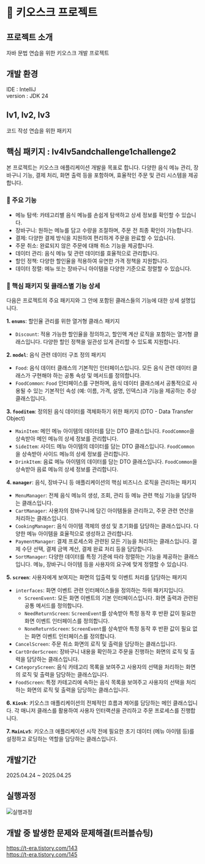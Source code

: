 # 🍔 키오스크 프로젝트
## 프로젝트 소개
자바 문법 연습을 위한 키오스크 개발 프로젝트
## 개발 환경
IDE : IntelliJ<br/>
version : JDK 24

## lv1, lv2, lv3
코드 작성 연습을 위한 패키지<br/>

## 핵심 패키지 : lv4lv5andchallenge1challenge2

본 프로젝트는 키오스크 애플리케이션 개발을 목표로 합니다. 다양한 음식 메뉴 관리, 장바구니 기능, 결제 처리, 화면 출력 등을 포함하며, 효율적인 주문 및 관리 시스템을 제공합니다.

### 📌 주요 기능

* 메뉴 탐색: 카테고리별 음식 메뉴를 손쉽게 탐색하고 상세 정보를 확인할 수 있습니다.
* 장바구니: 원하는 메뉴를 담고 수량을 조절하며, 주문 전 최종 확인이 가능합니다.
* 결제: 다양한 결제 방식을 지원하여 편리하게 주문을 완료할 수 있습니다.
* 주문 취소: 완료되지 않은 주문에 대해 취소 기능을 제공합니다.
* 데이터 관리: 음식 메뉴 및 관련 데이터를 효율적으로 관리합니다.
* 할인 정책: 다양한 할인율을 적용하여 유연한 가격 정책을 지원합니다.
* 데이터 정렬: 메뉴 또는 장바구니 아이템을 다양한 기준으로 정렬할 수 있습니다.

### 📂 핵심 패키지 및 클래스별 기능 상세

다음은 프로젝트의 주요 패키지와 그 안에 포함된 클래스들의 기능에 대한 상세 설명입니다.

**1. `enums`**: 할인율 관리를 위한 열거형 클래스 패키지

* `Discount`: 적용 가능한 할인율을 정의하고, 할인액 계산 로직을 포함하는 열거형 클래스입니다. 다양한 할인 정책을 일관성 있게 관리할 수 있도록 지원합니다.

**2. `model`**: 음식 관련 데이터 구조 정의 패키지

* `Food`: 음식 데이터 클래스의 기본적인 인터페이스입니다. 모든 음식 관련 데이터 클래스가 구현해야 하는 공통 속성 및 메서드를 정의합니다.
* `FoodCommon`: `Food` 인터페이스를 구현하며, 음식 데이터 클래스에서 공통적으로 사용될 수 있는 기본적인 속성 (예: 이름, 가격, 설명, 인덱스)과 기능을 제공하는 추상 클래스입니다.

**3. `fooditem`**: 정의된 음식 데이터를 객체화하기 위한 패키지 (DTO - Data Transfer Object)

* `MainItem`: 메인 메뉴 아이템의 데이터를 담는 DTO 클래스입니다. `FoodCommon`을 상속받아 메인 메뉴의 상세 정보를 관리합니다.
* `SideItem`: 사이드 메뉴 아이템의 데이터를 담는 DTO 클래스입니다. `FoodCommon`을 상속받아 사이드 메뉴의 상세 정보를 관리합니다.
* `DrinkItem`: 음료 메뉴 아이템의 데이터를 담는 DTO 클래스입니다. `FoodCommon`을 상속받아 음료 메뉴의 상세 정보를 관리합니다.

**4. `manager`**: 음식, 장바구니 등 애플리케이션의 핵심 비즈니스 로직을 관리하는 패키지

* `MenuManager`: 전체 음식 메뉴의 생성, 조회, 관리 등 메뉴 관련 핵심 기능을 담당하는 클래스입니다.
* `CartManager`: 사용자의 장바구니에 담긴 아이템들을 관리하고, 주문 관련 연산을 처리하는 클래스입니다.
* `CookingManager`: 음식 아이템 객체의 생성 및 초기화를 담당하는 클래스입니다. 다양한 메뉴 아이템을 효율적으로 생성하고 관리합니다.
* `PaymentManager`: 결제 프로세스와 관련된 모든 기능을 처리하는 클래스입니다. 결제 수단 선택, 결제 금액 계산, 결제 완료 처리 등을 담당합니다.
* `SortManager`: 다양한 데이터를 특정 기준에 따라 정렬하는 기능을 제공하는 클래스입니다. 메뉴, 장바구니 아이템 등을 사용자의 요구에 맞게 정렬할 수 있습니다.

**5. `screen`**: 사용자에게 보여지는 화면의 입출력 및 이벤트 처리를 담당하는 패키지

* `interfaces`: 화면 이벤트 관련 인터페이스들을 정의하는 하위 패키지입니다.
    * `ScreenEvent`: 모든 화면 이벤트의 기본 인터페이스입니다. 화면 출력과 관련된 공통 메서드를 정의합니다.
    * `NeedReturnScreen`: `ScreenEvent`를 상속받아 특정 동작 후 반환 값이 필요한 화면 이벤트 인터페이스를 정의합니다.
    * `NoneReturnScreen`: `ScreenEvent`를 상속받아 특정 동작 후 반환 값이 필요 없는 화면 이벤트 인터페이스를 정의합니다.
* `CancelScreen`: 주문 취소 화면의 로직 및 출력을 담당하는 클래스입니다.
* `CartOrderScreen`: 장바구니 내용을 확인하고 주문을 진행하는 화면의 로직 및 출력을 담당하는 클래스입니다.
* `CategoryScreen`: 음식 카테고리 목록을 보여주고 사용자의 선택을 처리하는 화면의 로직 및 출력을 담당하는 클래스입니다.
* `FoodScreen`: 특정 카테고리에 속하는 음식 목록을 보여주고 사용자의 선택을 처리하는 화면의 로직 및 출력을 담당하는 클래스입니다.

**6. `Kiosk`**: 키오스크 애플리케이션의 전체적인 흐름과 제어를 담당하는 메인 클래스입니다. 각 매니저 클래스를 활용하여 사용자 인터랙션을 관리하고 주문 프로세스를 진행합니다.

**7. `MainLv5`**: 키오스크 애플리케이션 시작 전에 필요한 초기 데이터 (메뉴 아이템 등)를 설정하고 로딩하는 역할을 담당하는 클래스입니다.
  
## 개발기간
2025.04.24 ~ 2025.04.25<br/>

## 실행과정
![실행과정](https://github.com/user-attachments/assets/642a060b-ab3c-411f-a814-00237fa17c83)

## 개발 중 발생한 문제와 문제해결(트러블슈팅)
https://t-era.tistory.com/143 <br/>
https://t-era.tistory.com/145
